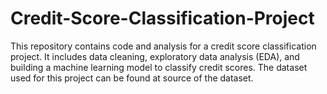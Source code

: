 # Credit-Score-Classification-Project
This repository contains code and analysis for a credit score classification project. It includes data cleaning, exploratory data analysis (EDA), and building a machine learning model to classify credit scores. The dataset used for this project can be found at source of the dataset.
